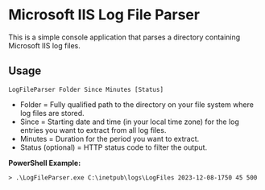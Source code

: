 # Microsoft IIS Log File Parser

This is a simple console application that parses a directory containing Microsoft IIS log files. 

## Usage

`LogFileParser Folder Since Minutes [Status]`

* Folder = Fully qualified path to the directory on your file system where log files are stored.
* Since = Starting date and time (in your local time zone) for the log entries you want to extract from all log files.
* Minutes = Duration for the period you want to extract.
* Status (optional) = HTTP status code to filter the output.

**PowerShell Example:**

`> .\LogFileParser.exe C:\inetpub\logs\LogFiles 2023-12-08-1750 45 500`
